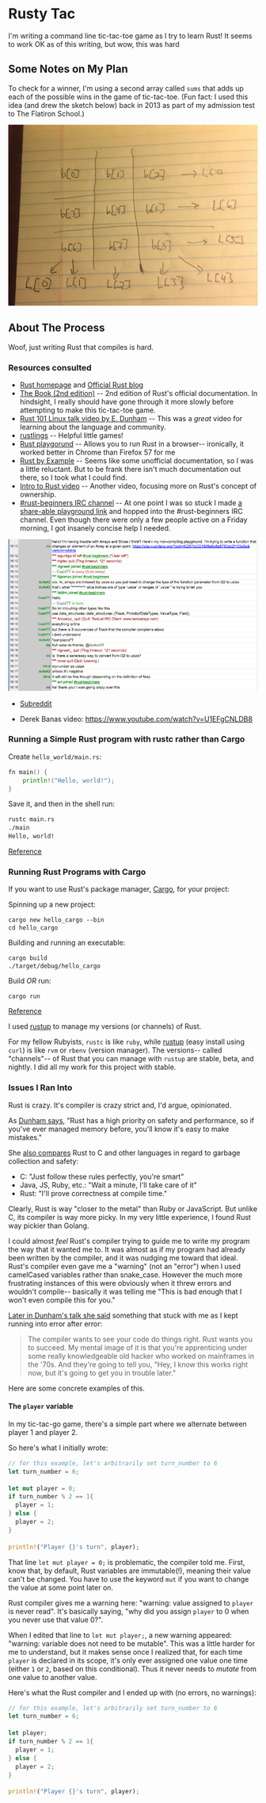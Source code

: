 # Rusty Tac

I'm writing a command line tic-tac-toe game as I try to learn Rust! It seems to work OK as of this writing, but wow, this was hard

## Some Notes on My Plan

To check for a winner, I'm using a second array called `sums` that adds up each of the possible wins in the game of tic-tac-toe. (Fun fact: I used this idea (and drew the sketch below) back in 2013 as part of my admission test to The Flatiron School.)

![sums explained](img/map.png)

## About The Process

Woof, just writing Rust that compiles is hard. 

### Resources consulted

- [Rust homepage](https://www.rust-lang.org/en-US/index.html) and [Official Rust blog](https://blog.rust-lang.org/)
- [The Book (2nd edition)](https://doc.rust-lang.org/book/second-edition/ch01-02-hello-world.html) -- 2nd edition of Rust's official documentation. In hindsight, I really should have gone through it more slowly before attempting to make this tic-tac-toe game.
- [Rust 101 Linux talk video by E. Dunham](https://www.youtube.com/watch?v=FMqydRampuo) -- This was a _great_ video for learning about the language and community.
- [rustlings](https://github.com/carols10cents/rustlings) -- Helpful little games!
- [Rust playgorund](https://play.rust-lang.org) -- Allows you to run Rust in a browser-- ironically, it worked better in Chrome than Firefox 57 for me 
- [Rust by Example](https://rustbyexample.com/) -- Seems like some unofficial documentation, so I was a little reluctant. But to be frank there isn't much documentation out there, so I took what I could find. 
- [Intro to Rust video](https://www.youtube.com/watch?v=agzf6ftEsLU) -- Another video, focusing more on Rust's concept of ownership.
- [#rust-beginners IRC channel](https://chat.mibbit.com/?server=irc.mozilla.org&channel=%23rust-beginners) -- At one point I was so stuck I made [a share-able playground link](https://play.rust-lang.org/?gist=40257dc021809a8c8a6750ab2f133a8a&version=stable) and hopped into the #rust-beginners IRC channel. Even though there were only a few people active on a Friday morning, I got insanely concise help I needed. 

![My IRC chat](img/irc-chat.png)

- [Subreddit](https://www.reddit.com/r/rust/)

- Derek Banas video: https://www.youtube.com/watch?v=U1EFgCNLDB8


### Running a Simple Rust program with rustc rather than Cargo

Create `hello_world/main.rs`:

```go
fn main() {
    println!("Hello, world!");
}
```

Save it, and then in the shell run:

```bash
rustc main.rs
./main
Hello, world!
```

[Reference](https://doc.rust-lang.org/book/second-edition/ch01-02-hello-world.html#writing-and-running-a-rust-program)

### Running Rust Programs with Cargo


If you want to use Rust's package manager, [Cargo](http://doc.crates.io/), for your project:

Spinning up a new project:
```
cargo new hello_cargo --bin
cd hello_cargo
```

Building and running an executable:
```
cargo build
./target/debug/hello_cargo
```

Build _OR_ run:
```
cargo run
```


[Reference](https://doc.rust-lang.org/book/second-edition/ch01-02-hello-world.html#building-and-running-a-cargo-project)

I used [rustup](https://rustup.rs/) to manage my versions (or channels) of Rust. 

For my fellow Rubyists, `rustc` is like `ruby`, while [rustup](https://rustup.rs/) (easy install using `curl`) is like `rvm` or `rbenv` (version manager). The versions-- called "channels"-- of Rust that you can manage with `rustup` are stable, beta, and nightly. I did all my work for this project with stable.



### Issues I Ran Into

Rust is crazy. It's compiler is crazy strict and, I'd argue, opinionated. 

As [Dunham says](https://youtu.be/FMqydRampuo?t=4m35s), "Rust has a high priority on safety and performance, so if you've ever managed memory before, you'll know it's easy to make mistakes." 


She [also compares](https://www.youtube.com/watch?v=FMqydRampuo?t=5m38s) Rust to C and other languages in regard to garbage collection and safety: 

- C: "Just follow these rules perfectly, you're smart"
- Java, JS, Ruby, etc.: "Wait a minute, I'll take care of it"
- Rust: "I'll prove correctness at compile time."

Clearly, Rust is way "closer to the metal" than Ruby or JavaScript. But unlike C, its compiler is way more picky. In my very little experience, I found Rust way pickier than Golang. 

I could almost _feel_ Rust's compiler trying to guide me to write my program the way that it wanted me to. It was almost as if my program had already been written by the compiler, and it was nudging me toward that ideal. Rust's compiler even gave me a "warning" (not an "error") when I used camelCased variables rather than snake_case. However the much more frustrating instances of this were obviously when it threw errors and wouldn't compile-- basically it was telling me "This is bad enough that I won't even compile this for you."

[Later in Dunham's talk she said](https://www.youtube.com/watch?v=FMqydRampuo?t=23m50s) something that stuck with me as I kept running into error after error:

> The compiler wants to see your code do things right. Rust wants you to succeed. My mental image of it is that you're apprenticing under some really knowledgeable old hacker who worked on mainframes in the '70s. And they're going to tell you, "Hey, I know this works right now, but it's going to get you in trouble later."

Here are some concrete examples of this.

#### The `player` variable

In my tic-tac-go game, there's a simple part where we alternate between player 1 and player 2.

So here's what I initially wrote:

```rust
// for this example, let's arbitrarily set turn_number to 6
let turn_number = 6; 

let mut player = 0;
if turn_number % 2 == 1{
  player = 1;
} else {
  player = 2;
}

println!("Player {}'s turn", player);
```

That line `let mut player = 0;` is problematic, the compiler told me. First, know that, by default, Rust variables are immutable(!), meaning their value can't be changed. You have to use the keyword `mut` if you want to change the value at some point later on.

Rust compiler gives me a warning here: "warning: value assigned to `player` is never read". It's basically saying, "why did you assign `player` to 0 when you never use that value 0?".

When I edited that line to `let mut player;`, a new warning appeared: "warning: variable does not need to be mutable". This was a little harder for me to understand, but it makes sense once I realized that, for each time `player` is declared in its scope, it's only ever assigned one value one time (either `1` or `2`, based on this conditional). Thus it never needs to _mutate_ from one value to another value.

Here's what the Rust compiler and I ended up with (no errors, no warnings):

```rust
// for this example, let's arbitrarily set turn_number to 6
let turn_number = 6; 

let player;
if turn_number % 2 == 1{
  player = 1;
} else {
  player = 2;
}

println!("Player {}'s turn", player);
```
